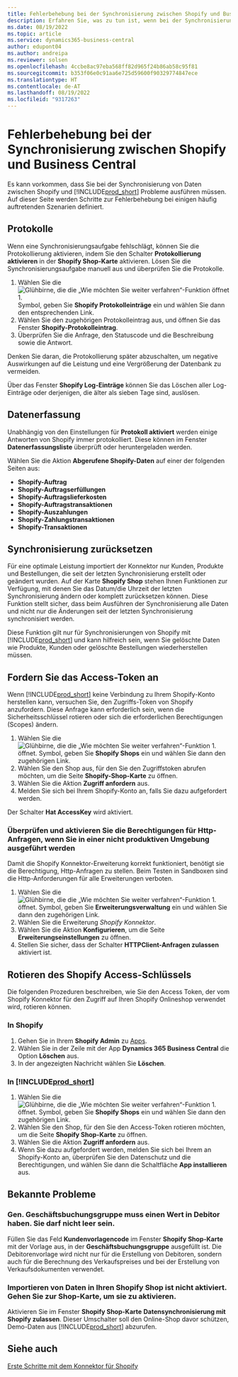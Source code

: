 ```yaml
---
title: Fehlerbehebung bei der Synchronisierung zwischen Shopify und Business Central
description: Erfahren Sie, was zu tun ist, wenn bei der Synchronisierung von Daten zwischen Shopify und Business Central etwas schief gelaufen ist
ms.date: 08/19/2022
ms.topic: article
ms.service: dynamics365-business-central
author: edupont04
ms.author: andreipa
ms.reviewer: solsen
ms.openlocfilehash: 4ccbe8ac97eba568ff82d965f24b86ab58c95f81
ms.sourcegitcommit: b353f06e0c91aa6e725d59600f90329774847ece
ms.translationtype: HT
ms.contentlocale: de-AT
ms.lasthandoff: 08/19/2022
ms.locfileid: "9317263"
---
```

# <a name="troubleshooting-the-shopify-and-business-central-synchronization"></a>Fehlerbehebung bei der Synchronisierung zwischen Shopify und Business Central

Es kann vorkommen, dass Sie bei der Synchronisierung von Daten zwischen Shopify und [!INCLUDE[prod_short](../includes/prod_short.md)] Probleme ausführen müssen. Auf dieser Seite werden Schritte zur Fehlerbehebung bei einigen häufig auftretenden Szenarien definiert.

## <a name="logs"></a>Protokolle

Wenn eine Synchronisierungsaufgabe fehlschlägt, können Sie die Protokollierung aktivieren, indem Sie den Schalter **Protokollierung aktivieren** in der **Shopify Shop-Karte** aktivieren. Lösen Sie die Synchronisierungsaufgabe manuell aus und überprüfen Sie die Protokolle.

1. Wählen Sie die ![Glühbirne, die die „Wie möchten Sie weiter verfahren“-Funktion öffnet 1.](../media/ui-search/search_small.png "Wie möchten Sie weiter verfahren?") Symbol, geben Sie **Shopify Protokolleinträge** ein und wählen Sie dann den entsprechenden Link.
2. Wählen Sie den zugehörigen Protokolleintrag aus, und öffnen Sie das Fenster **Shopify-Protokolleintrag**.
3. Überprüfen Sie die Anfrage, den Statuscode und die Beschreibung sowie die Antwort.

Denken Sie daran, die Protokollierung später abzuschalten, um negative Auswirkungen auf die Leistung und eine Vergrößerung der Datenbank zu vermeiden.

Über das Fenster **Shopify Log-Einträge** können Sie das Löschen aller Log-Einträge oder derjenigen, die älter als sieben Tage sind, auslösen.

## <a name="data-capture"></a>Datenerfassung

Unabhängig von den Einstellungen für **Protokoll aktiviert** werden einige Antworten von Shopify immer protokolliert. Diese können im Fenster **Datenerfassungsliste** überprüft oder heruntergeladen werden.

Wählen Sie die Aktion **Abgerufene Shopify-Daten** auf einer der folgenden Seiten aus:

- **Shopify-Auftrag**
- **Shopify-Auftragserfüllungen**
- **Shopify-Auftragslieferkosten**
- **Shopify-Auftragstransaktionen**
- **Shopify-Auszahlungen**
- **Shopify-Zahlungstransaktionen**
- **Shopify-Transaktionen**

## <a name="reset-sync"></a>Synchronisierung zurücksetzen

Für eine optimale Leistung importiert der Konnektor nur Kunden, Produkte und Bestellungen, die seit der letzten Synchronisierung erstellt oder geändert wurden. Auf der Karte **Shopify Shop** stehen Ihnen Funktionen zur Verfügung, mit denen Sie das Datum/die Uhrzeit der letzten Synchronisierung ändern oder komplett zurücksetzen können. Diese Funktion stellt sicher, dass beim Ausführen der Synchronisierung alle Daten und nicht nur die Änderungen seit der letzten Synchronisierung synchronisiert werden.

Diese Funktion gilt nur für Synchronisierungen von Shopify mit [!INCLUDE[prod_short](../includes/prod_short.md)] und kann hilfreich sein, wenn Sie gelöschte Daten wie Produkte, Kunden oder gelöschte Bestellungen wiederherstellen müssen.

## <a name="request-the-access-token"></a>Fordern Sie das Access-Token an

Wenn [!INCLUDE[prod_short](../includes/prod_short.md)] keine Verbindung zu Ihrem Shopify-Konto herstellen kann, versuchen Sie, den Zugriffs-Token von Shopify anzufordern. Diese Anfrage kann erforderlich sein, wenn die Sicherheitsschlüssel rotieren oder sich die erforderlichen Berechtigungen (Scopes) ändern.

1. Wählen Sie die ![Glühbirne, die die „Wie möchten Sie weiter verfahren“-Funktion 1.](../media/ui-search/search_small.png "Wie möchten Sie weiter verfahren?") öffnet. Symbol, geben Sie **Shopify Shops** ein und wählen Sie dann den zugehörigen Link.
2. Wählen Sie den Shop aus, für den Sie den Zugriffstoken abrufen möchten, um die Seite **Shopify-Shop-Karte** zu öffnen.
3. Wählen Sie die Aktion **Zugriff anfordern** aus.
4. Melden Sie sich bei Ihrem Shopify-Konto an, falls Sie dazu aufgefordert werden.

Der Schalter **Hat AccessKey** wird aktiviert.

### <a name="verify-and-enable-permissions-to-make-http-requests-when-running-in-a-non-production-environment"></a>Überprüfen und aktivieren Sie die Berechtigungen für Http-Anfragen, wenn Sie in einer nicht produktiven Umgebung ausgeführt werden

Damit die Shopify Konnektor-Erweiterung korrekt funktioniert, benötigt sie die Berechtigung, Http-Anfragen zu stellen. Beim Testen in Sandboxen sind die Http-Anforderungen für alle Erweiterungen verboten.

1. Wählen Sie die ![Glühbirne, die die „Wie möchten Sie weiter verfahren“-Funktion 1.](../media/ui-search/search_small.png "Wie möchten Sie weiter verfahren?") öffnet. Symbol, geben Sie **Erweiterungsverwaltung** ein und wählen Sie dann den zugehörigen Link.
2. Wählen Sie die Erweiterung *Shopify Konnektor*.
3. Wählen Sie die Aktion **Konfigurieren**, um die Seite **Erweiterungseinstellungen** zu öffnen.
4. Stellen Sie sicher, dass der Schalter **HTTPClient-Anfragen zulassen** aktiviert ist.

## <a name="rotate-the-shopify-access-key"></a>Rotieren des Shopify Access-Schlüssels

Die folgenden Prozeduren beschreiben, wie Sie den Access Token, der vom Shopify Konnektor für den Zugriff auf Ihren Shopify Onlineshop verwendet wird, rotieren können.

### <a name="in-shopify"></a>In Shopify

1. Gehen Sie in Ihrem **Shopify Admin** zu [Apps](https://www.shopify.com/admin/apps).
2. Wählen Sie in der Zeile mit der App **Dynamics 365 Business Central** die Option **Löschen** aus.
3. In der angezeigten Nachricht wählen Sie **Löschen**.

### <a name="in-prod_short"></a>In [!INCLUDE[prod_short](../includes/prod_short.md)]

1. Wählen Sie die ![Glühbirne, die die „Wie möchten Sie weiter verfahren“-Funktion 1.](../media/ui-search/search_small.png "Tell Me-Funktion") öffnet. Symbol, geben Sie **Shopify Shops** ein und wählen Sie dann den zugehörigen Link.
2. Wählen Sie den Shop, für den Sie den Access-Token rotieren möchten, um die Seite **Shopify Shop-Karte** zu öffnen.
3. Wählen Sie die Aktion **Zugriff anfordern** aus.
4. Wenn Sie dazu aufgefordert werden, melden Sie sich bei Ihrem an Shopify-Konto an, überprüfen Sie den Datenschutz und die Berechtigungen, und wählen Sie dann die Schaltfläche **App installieren** aus.

## <a name="known-issues"></a>Bekannte Probleme

### <a name="gen-bus-posting-group-must-have-a-value-in-customer-it-cannot-be-zero-or-empty"></a>Gen. Geschäftsbuchungsgruppe muss einen Wert in Debitor haben. Sie darf nicht leer sein.

Füllen Sie das Feld **Kundenvorlagencode** im Fenster **Shopify Shop-Karte** mit der Vorlage aus, in der **Geschäftsbuchungsgruppe** ausgefüllt ist. Die Debitorenvorlage wird nicht nur für die Erstellung von Debitoren, sondern auch für die Berechnung des Verkaufspreises und bei der Erstellung von Verkaufsdokumenten verwendet.

### <a name="importing-data-to-your-shopify-shop-isnt-enabled-go-to-the-shop-card-to-enable-it"></a>Importieren von Daten in Ihren Shopify Shop ist nicht aktiviert. Gehen Sie zur Shop-Karte, um sie zu aktivieren.

Aktivieren Sie im Fenster **Shopify Shop-Karte** **Datensynchronisierung mit Shopify zulassen**.  Dieser Umschalter soll den Online-Shop davor schützen, Demo-Daten aus [!INCLUDE[prod_short](../includes/prod_short.md)] abzurufen.

## <a name="see-also"></a>Siehe auch 

[Erste Schritte mit dem Konnektor für Shopify](get-started.md)  
